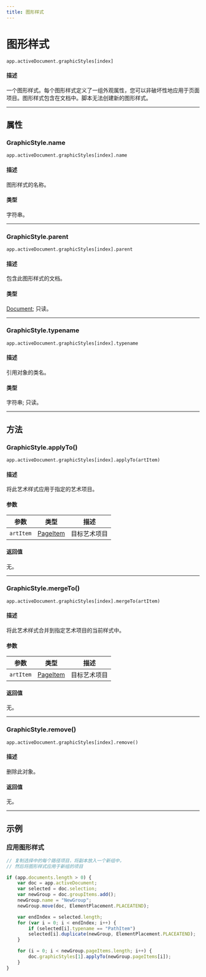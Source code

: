 ```yaml
---
title: 图形样式
---
```

# 图形样式

`app.activeDocument.graphicStyles[index]`

#### 描述

一个图形样式。每个图形样式定义了一组外观属性，您可以非破坏性地应用于页面项目。图形样式包含在文档中。脚本无法创建新的图形样式。

---

## 属性

### GraphicStyle.name

`app.activeDocument.graphicStyles[index].name`

#### 描述

图形样式的名称。

#### 类型

字符串。

---

### GraphicStyle.parent

`app.activeDocument.graphicStyles[index].parent`

#### 描述

包含此图形样式的文档。

#### 类型

[Document](.././Document); 只读。

---

### GraphicStyle.typename

`app.activeDocument.graphicStyles[index].typename`

#### 描述

引用对象的类名。

#### 类型

字符串; 只读。

---

## 方法

### GraphicStyle.applyTo()

`app.activeDocument.graphicStyles[index].applyTo(artItem)`

#### 描述

将此艺术样式应用于指定的艺术项目。

#### 参数

| 参数      |           类型            |   描述   |
| --------- | ------------------------- | -------- |
| `artItem` | [PageItem](.././PageItem) | 目标艺术项目 |

#### 返回值

无。

---

### GraphicStyle.mergeTo()

`app.activeDocument.graphicStyles[index].mergeTo(artItem)`

#### 描述

将此艺术样式合并到指定艺术项目的当前样式中。

#### 参数

| 参数      |           类型            |   描述   |
| --------- | ------------------------- | -------- |
| `artItem` | [PageItem](.././PageItem) | 目标艺术项目 |

#### 返回值

无。

---

### GraphicStyle.remove()

`app.activeDocument.graphicStyles[index].remove()`

#### 描述

删除此对象。

#### 返回值

无。

---

## 示例

### 应用图形样式

```javascript
// 复制选择中的每个路径项目，将副本放入一个新组中，
// 然后将图形样式应用于新组的项目

if (app.documents.length > 0) {
    var doc = app.activeDocument;
    var selected = doc.selection;
    var newGroup = doc.groupItems.add();
    newGroup.name = "NewGroup";
    newGroup.move(doc, ElementPlacement.PLACEATEND);

    var endIndex = selected.length;
    for (var i = 0; i < endIndex; i++) {
        if (selected[i].typename == "PathItem")
        selected[i].duplicate(newGroup, ElementPlacement.PLACEATEND);
    }

    for (i = 0; i < newGroup.pageItems.length; i++) {
        doc.graphicStyles[1].applyTo(newGroup.pageItems[i]);
    }
}
```